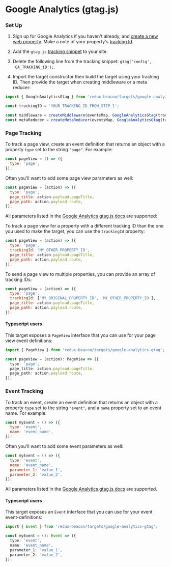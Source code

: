 # Google Analytics (gtag.js)


### Set Up

1. Sign up for Google Analytics if you haven't already, and
   [create a new web property](https://support.google.com/analytics/answer/1008015?hl=en). Make
   a note of your property's
   [tracking Id](https://support.google.com/analytics/answer/1008080).

2. Add the `gtag.js` [tracking snippet](https://developers.google.com/analytics/devguides/collection/gtagjs/) to your site.

3. Delete the following line from the tracking snippet: `gtag('config', 'GA_TRACKING_ID');`.

4. Import the target constructor then build the target using your tracking
   ID. Then provide the target when creating middleware or a meta reducer:

```js
import { GoogleAnalyticsGtag } from 'redux-beacon/targets/google-analytics-gtag';

const trackingID = 'YOUR_TRACKING_ID_FROM_STEP_1';

const middleware = createMiddleware(eventsMap, GoogleAnalyticsGtag(trackingID));
const metaReducer = createMetaReducer(eventsMap, GoogleAnalyticsGtag(trackingID));
```

### Page Tracking

To track a page view, create an event definition that returns an object with a
property `type` set to the string `"page"`. For example:

```js
const pageView = () => ({
  type: 'page',
});
```

Often you'll want to add some page view parameters as well:

```js
const pageView = (action) => ({
  type: 'page',
  page_title: action.payload.pageTitle,
  page_path: action.payload.route,
});
```

All parameters listed in the
[Google Analytics gtag.js docs](https://developers.google.com/analytics/devguides/collection/gtagjs/pages)
are supported:

To track a page view for a property with a different tracking ID than the one you
used to make the target, you can use the `trackingId` property:

```js
const pageView = (action) => ({
  type: 'page',
  trackingId: 'MY_OTHER_PROPERTY_ID',
  page_title: action.payload.pageTitle,
  page_path: action.payload.route,
});
```

To send a page view to multiple properties, you can provide an array of tracking IDs:

```js
const pageView = (action) => ({
  type: 'page',
  trackingId: ['MY_ORIGINAL_PROPERTY_ID', 'MY_OTHER_PROPERTY_ID'],
  page_title: action.payload.pageTitle,
  page_path: action.payload.route,
});
```

#### Typescript users

This target exposes a `PageView` interface that you can use for your page view
event definitions:

```ts
import { PageView } from 'redux-beacon/targets/google-analytics-gtag';

const pageView = (action): PageView => ({
  type: 'page',
  page_title: action.payload.pageTitle,
  page_path: action.payload.route,
});
```

### Event Tracking

To track an event, create an event definition that returns an object with a
property `type` set to the string `"event"`, and a `name` property set to an
event name. For example:

```js
const myEvent = () => ({
  type: 'event',
  name: 'event_name',
});
```

Often you'll want to add some event parameters as well:

```js
const myEvent = () => ({
  type: 'event',
  name: 'event_name',
  parameter_1: 'value_1',
  parameter_2: 'value_2',
});
```

All parameters listed in the
[Google Analytics gtag.js docs](https://developers.google.com/analytics/devguides/collection/gtagjs/events)
are supported.

#### Typescript users

This target exposes an `Event` interface that you can use for your event
event-definitions:

```ts
import { Event } from 'redux-beacon/targets/google-analytics-gtag';

const myEvent = (): Event => ({
  type: 'event',
  name: 'event_name',
  parameter_1: 'value_1',
  parameter_2: 'value_2',
});
```
